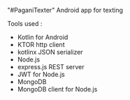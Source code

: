 "#PaganiTexter" 
Android app for texting

Tools used :
- Kotlin for Android
- KTOR http client
- kotlinx JSON serializer
- Node.js
- express.js REST server
- JWT for Node.js
- MongoDB
- MongoDB client for Node.js

